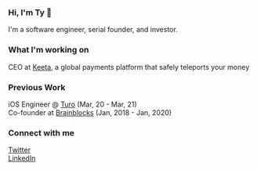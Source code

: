 ### Hi, I'm Ty 👋

I'm a software engineer, serial founder, and investor.

### What I'm working on
CEO at [Keeta](https://keeta.com), a global payments platform that safely teleports your money

### Previous Work
iOS Engineer @ [Turo](https://turo.com) (Mar, 20 - Mar, 21)<br />
Co-founder at [Brainblocks](https://github.com/brainblocks) (Jan, 2018 - Jan, 2020)<br />

### Connect with me
[Twitter](https://twitter.com/schenkty)<br />
[LinkedIn](https://www.linkedin.com/in/schenkty)

